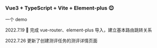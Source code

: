 ### Vue3 + TypeScript + Vite + Element-plus 😊

一个 demo

2022.7.19 🙆
完成 vue-router、element-plus 导入，建立基本路由跳转关系

2022.7.26
更新了创建测评任务的测评详情页面
